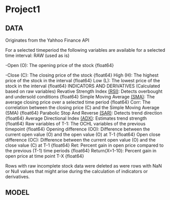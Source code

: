 # Project1

DATA
---
Originates from the Yahhoo Finance API

For a selected timeperiod the following variables are available for a selected time interval:
RAW (used as is)

-Open (O): The opening price of the stock {float64}

-Close (C): The closing price of the stock {float64}
  High (H): The highest price of the stock in the interval {float64} 
  Low (L): The lowest price of the stock in the interval {float64}
INDICATORS AND DERIVATIVES (Calculated based on raw variables)
  Revative Strength Index [(RSI)](https://www.investopedia.com/terms/r/rsi.asp): Detects overbought and undersold conditions {float64}
  Simple Moving Average [(SMA)](https://www.investopedia.com/terms/s/sma.asp): The average closing price over a selected time period {float64}
  Corr: The correlation between the closing price (C) and the Simple Moving Average (SMA) {float64}
  Parabolic Stop And Reverse [(SAR)](https://www.investopedia.com/terms/p/parabolicindicator.asp): Detects trend direction {float64}
  Average Directional Index [(ADX)](https://www.investopedia.com/terms/w/wilders-dmi-adx.asp): Estimates trend strength {float64}
  Raw variables of T-1: The OCHL variables of the previous timepoint {float64}
  Opening difference (OO): Difference between the current open value (O) and the open value (O) at T-1 {float64}
  Open close difference (OC): Difference between the current open value (O) and the close value (C) at T-1 {float64}
  Ret: Percent gain in open price compared to the previous (T-1) time periods {float64}
  Return(X=1-10): Percent gain in open price at time point T-X {float64}
  
Rows with raw incomplete stock data were deleted as were rows with NaN or Null values that might arise during the calculation of indicators or derivatives.

MODEL
---
